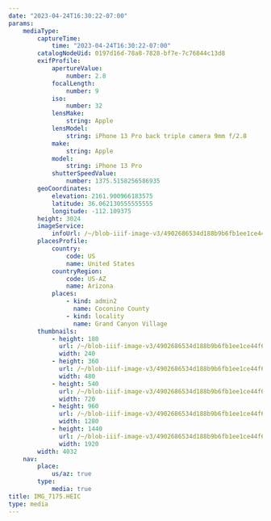 ```yaml
---
date: "2023-04-24T16:30:22-07:00"
params:
    mediaType:
        captureTime:
            time: "2023-04-24T16:30:22-07:00"
        catalogNodeUid: 0197d16d-78a8-7828-bf7e-7c76844c13d8
        exifProfile:
            apertureValue:
                number: 2.8
            focalLength:
                number: 9
            iso:
                number: 32
            lensMake:
                string: Apple
            lensModel:
                string: iPhone 13 Pro back triple camera 9mm f/2.8
            make:
                string: Apple
            model:
                string: iPhone 13 Pro
            shutterSpeedValue:
                number: 1375.5158256586935
        geoCoordinates:
            elevation: 2161.900966183575
            latitude: 36.062130555555555
            longitude: -112.109375
        height: 3024
        imageService:
            infoUrl: /~/blob-iiif-image-v3/4902686534d188b9b6fb1ee1ce44f6389f5e0e0f3a3d55b7912b8e541fe67865/info.json
        placesProfile:
            country:
                code: US
                name: United States
            countryRegion:
                code: US-AZ
                name: Arizona
            places:
                - kind: admin2
                  name: Coconino County
                - kind: locality
                  name: Grand Canyon Village
        thumbnails:
            - height: 180
              url: /~/blob-iiif-image-v3/4902686534d188b9b6fb1ee1ce44f6389f5e0e0f3a3d55b7912b8e541fe67865/full/240%2C180/0/default.jpg
              width: 240
            - height: 360
              url: /~/blob-iiif-image-v3/4902686534d188b9b6fb1ee1ce44f6389f5e0e0f3a3d55b7912b8e541fe67865/full/480%2C360/0/default.jpg
              width: 480
            - height: 540
              url: /~/blob-iiif-image-v3/4902686534d188b9b6fb1ee1ce44f6389f5e0e0f3a3d55b7912b8e541fe67865/full/720%2C540/0/default.jpg
              width: 720
            - height: 960
              url: /~/blob-iiif-image-v3/4902686534d188b9b6fb1ee1ce44f6389f5e0e0f3a3d55b7912b8e541fe67865/full/1280%2C960/0/default.jpg
              width: 1280
            - height: 1440
              url: /~/blob-iiif-image-v3/4902686534d188b9b6fb1ee1ce44f6389f5e0e0f3a3d55b7912b8e541fe67865/full/1920%2C1440/0/default.jpg
              width: 1920
        width: 4032
    nav:
        place:
            us/az: true
        type:
            media: true
title: IMG_7175.HEIC
type: media
---
```

